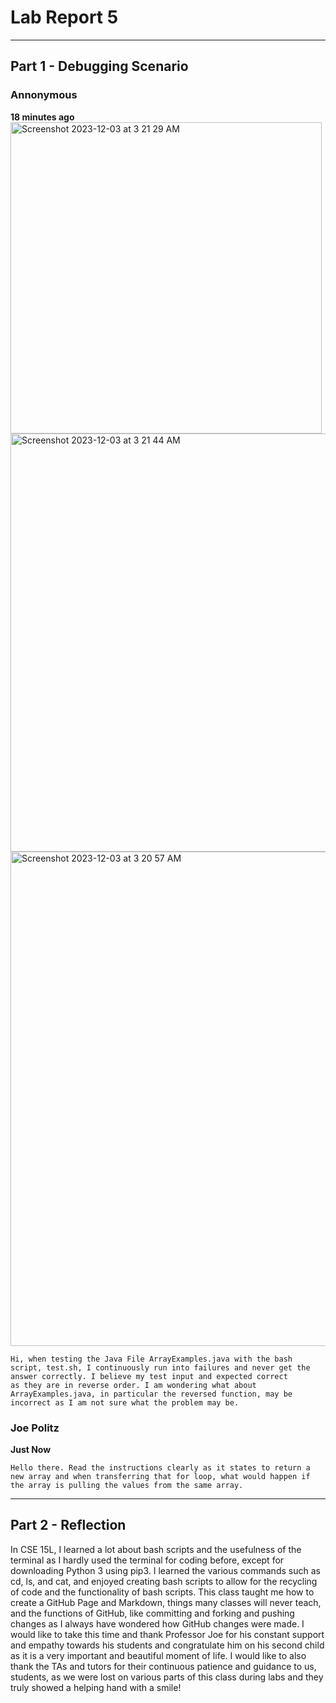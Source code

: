  # Lab Report 5
---
## Part 1 - Debugging Scenario

### Annonymous
**18 minutes ago** <br/>
<img width="498" alt="Screenshot 2023-12-03 at 3 21 29 AM" src="https://github.com/jkondo14/cse15l-lab-reports/assets/146896972/22cc7035-7da1-4736-9926-60169a55b9a6">
<img width="669" alt="Screenshot 2023-12-03 at 3 21 44 AM" src="https://github.com/jkondo14/cse15l-lab-reports/assets/146896972/c012ee80-03e3-4ead-a047-97a62370b082">
<img width="791" alt="Screenshot 2023-12-03 at 3 20 57 AM" src="https://github.com/jkondo14/cse15l-lab-reports/assets/146896972/afe92f3c-4abd-4aa8-b383-f4ce7830cbbf">
```
Hi, when testing the Java File ArrayExamples.java with the bash script, test.sh, I continuously run into failures and never get the answer correctly. I believe my test input and expected correct
as they are in reverse order. I am wondering what about ArrayExamples.java, in particular the reversed function, may be incorrect as I am not sure what the problem may be.
```

### Joe Politz
**Just Now**
```
Hello there. Read the instructions clearly as it states to return a new array and when transferring that for loop, what would happen if the array is pulling the values from the same array. 
```

---
## Part 2 - Reflection
In CSE 15L, I learned a lot about bash scripts and the usefulness of the terminal as I hardly used the terminal for coding before, except for downloading Python 3 using pip3. I learned the
various commands such as cd, ls, and cat, and enjoyed creating bash scripts to allow for the recycling of code and the functionality of bash scripts. This class taught me how to create a GitHub
Page and Markdown, things many classes will never teach, and the functions of GitHub, like committing and forking and pushing changes as I always have wondered how GitHub changes were made.
I would like to take this time and thank Professor Joe for his constant support and empathy towards his students and congratulate him on his second child as it is a very important and beautiful
moment of life. I would like to also thank the TAs and tutors for their continuous patience and guidance to us, students, as we were lost on various parts of this class during labs and they truly
showed a helping hand with a smile! 
